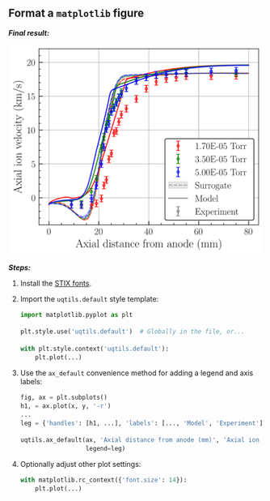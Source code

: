 ## Format a `matplotlib` figure

***Final result:***

![Matplotlib figure example](assets/ion-velocity.svg)

***Steps:***

1. Install the [STIX fonts](https://www.stixfonts.org/).
1. Import the `uqtils.default` style template:

    ```python
    import matplotlib.pyplot as plt

    plt.style.use('uqtils.default')  # Globally in the file, or...

    with plt.style.context('uqtils.default'):
        plt.plot(...)
    ```

1. Use the `ax_default` convenience method for adding a legend and axis labels:

    ```python
    fig, ax = plt.subplots()
    h1, = ax.plot(x, y, '-r')
    ...
    leg = {'handles': [h1, ...], 'labels': [..., 'Model', 'Experiment']}

    uqtils.ax_default(ax, 'Axial distance from anode (mm)', 'Axial ion velocity (km/s)',
                      legend=leg)
    ```

1. Optionally adjust other plot settings:

    ```python
    with matplotlib.rc_context({'font.size': 14}):
        plt.plot(...)
    ```
